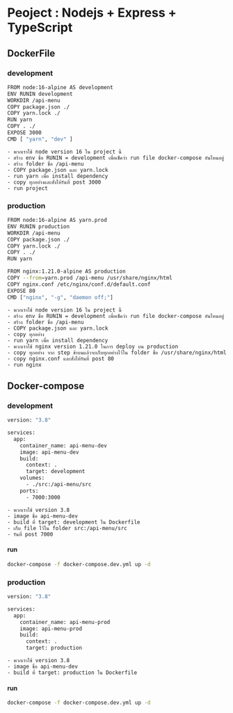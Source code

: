 # Peoject : Nodejs + Express + TypeScript

## DockerFile

### development

```bash
FROM node:16-alpine AS development
ENV RUNIN development
WORKDIR /api-menu
COPY package.json ./
COPY yarn.lock ./
RUN yarn
COPY . ./
EXPOSE 3000
CMD [ "yarn", "dev" ]
```

    - พวกเราใช้ node version 16 ใน project นี้    
    - สร้าง env ชื่อ RUNIN = development เพื่อเช็คว่า run file docker-compose อันไหนอยู่
    - สร้าง folder ชื่อ /api-menu
    - COPY package.json และ yarn.lock
    - run yarn เพื่อ install dependency
    - copy ทุกอย่างและสั่งให้รันที่ post 3000
    - run project

### production

```bash
FROM node:16-alpine AS yarn.prod
ENV RUNIN production
WORKDIR /api-menu
COPY package.json ./
COPY yarn.lock ./
COPY . ./
RUN yarn

FROM nginx:1.21.0-alpine AS production
COPY --from=yarn.prod /api-menu /usr/share/nginx/html
COPY nginx.conf /etc/nginx/conf.d/default.conf
EXPOSE 80
CMD ["nginx", "-g", "daemon off;"]
```

    - พวกเราใช้ node version 16 ใน project นี้    
    - สร้าง env ชื่อ RUNIN = development เพื่อเช็คว่า run file docker-compose อันไหนอยู่
    - สร้าง folder ชื่อ /api-menu
    - COPY package.json และ yarn.lock
    - copy ทุกอย่าง
    - run yarn เพื่อ install dependency
    - พวกเราใช้ nginx version 1.21.0 ในการ deploy บน production
    - copy ทุกอย่าง จาก step ข้าบนแล้วจะเก็บทุกอย่างไว้ใน folder ชื่อ /usr/share/nginx/html
    - copy nginx.conf และสั่งให้รันที่ post 80
    - run nginx

## Docker-compose

### development

```bash
version: "3.8"

services:
  app:
    container_name: api-menu-dev
    image: api-menu-dev
    build:
      context: .
      target: development
    volumes:
      - ./src:/api-menu/src
    ports:
      - 7000:3000
```
    
    - พวกเราใช้ version 3.8
    - image ชื่อ api-menu-dev
    - build ที่ target: development ใน Dockerfile
    - เก็บ file ไว้ใน folder src:/api-menu/src
    - รันที่ post 7000

#### run

```bash
docker-compose -f docker-compose.dev.yml up -d
```

### production

```bash
version: "3.8"

services:
  app:
    container_name: api-menu-prod
    image: api-menu-prod
    build:
      context: .
      target: production
```
    
    - พวกเราใช้ version 3.8
    - image ชื่อ api-menu-dev
    - build ที่ target: production ใน Dockerfile
    
#### run

```bash
docker-compose -f docker-compose.dev.yml up -d
```
